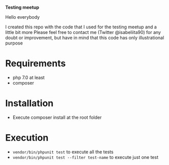 **Testing meetup**

Hello everybody

I created this repo with the code that I used for the testing meetup and a little bit more
Please feel free to contact me (Twitter @isabeliita90) for any doubt or improvement,  but have in mind that this code has only illustrational purpose

Requirements
============

* php 7.0 at least
* composer

Installation
============
* Execute composer install at the root folder

Execution
=========

* `vendor/bin/phpunit test` to execute all the tests
* `vendor/bin/phpunit test --filter test-name` to execute just one test
